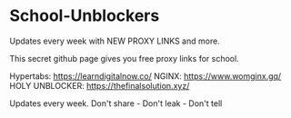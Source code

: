 # School-Unblockers
Updates every week with NEW PROXY LINKS and more.

This secret github page gives you free proxy links for school.


Hypertabs: https://learndigitalnow.co/
NGINX: https://www.womginx.gq/
HOLY UNBLOCKER: https://thefinalsolution.xyz/


Updates every week.
Don't share - Don't leak - Don't tell

